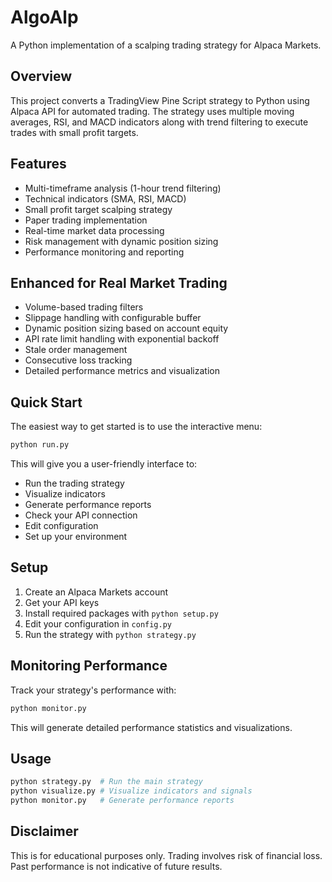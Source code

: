 # AlgoAlp

A Python implementation of a scalping trading strategy for Alpaca Markets.

## Overview
This project converts a TradingView Pine Script strategy to Python using Alpaca API for automated trading. The strategy uses multiple moving averages, RSI, and MACD indicators along with trend filtering to execute trades with small profit targets.

## Features
- Multi-timeframe analysis (1-hour trend filtering)
- Technical indicators (SMA, RSI, MACD)
- Small profit target scalping strategy
- Paper trading implementation
- Real-time market data processing
- Risk management with dynamic position sizing
- Performance monitoring and reporting

## Enhanced for Real Market Trading
- Volume-based trading filters
- Slippage handling with configurable buffer
- Dynamic position sizing based on account equity
- API rate limit handling with exponential backoff
- Stale order management
- Consecutive loss tracking
- Detailed performance metrics and visualization

## Quick Start

The easiest way to get started is to use the interactive menu:

```bash
python run.py
```

This will give you a user-friendly interface to:
- Run the trading strategy
- Visualize indicators
- Generate performance reports
- Check your API connection
- Edit configuration
- Set up your environment

## Setup
1. Create an Alpaca Markets account
2. Get your API keys
3. Install required packages with `python setup.py`
4. Edit your configuration in `config.py`
5. Run the strategy with `python strategy.py`

## Monitoring Performance
Track your strategy's performance with:
```bash
python monitor.py
```
This will generate detailed performance statistics and visualizations.

## Usage
```bash
python strategy.py  # Run the main strategy
python visualize.py # Visualize indicators and signals
python monitor.py   # Generate performance reports
```

## Disclaimer
This is for educational purposes only. Trading involves risk of financial loss. Past performance is not indicative of future results. 